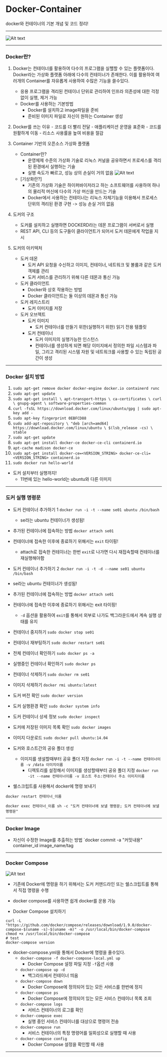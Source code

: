 # Docker-Container
docker와 컨테이너의 기본 개념 및 코드 정리!
<hr/>

![Alt text](picture/docker_logo.png)
<hr />

### Docker란?
  1) Docker는 컨테이너를 활용하여 다수의 프로그램을 실핼할 수 있는 플랫폼이다. Docker라는 가상화 플랫폼 아래에 다수의 컨테이너가 존재한다. 이를 활용하여 여러개의 Container를 자유롭게 사용하여 수많은 기능을 쓸수있다.

     - 응용 프로그램을 격리된 컨테이너 단위로 관리하여 인프라 의존성에 대한 걱정없이 실행, 제거 가능
     - Docker를 사용하는 기본방법
       + Docker를 설치하고 image파일을 준비
       + 준비된 이미지 파일로 자신이 원하는 Container 생성

  2) Docker를 쓰는 이유
    - 코드를 더 빨리 전달
    - 애플리케이션 운영을 표준화
    - 코드를 원활하게 이동
    - 리소스 사용률을 높여 비용을 절감

  3) Container 기반의 오픈소스 가상화 플랫폼
      - Container란?
        + 운영체제 수준의 가상화 기술로 리눅스 커널을 공유하면서 프로세스를 격리된 환경에서 실행하는 기술
        + 실행 속도가 빠르고, 성능 상의 손실이 거의 없음
        ![Alt text](picture/container.png)
      - [기상화란?]
        + 기존의 가상화 기술은 하이퍼바이저라고 하는 소프트웨어를 사용하여 하나의 물리적 머신에 다수의 가상 머신을 만드는 기술
        + Docker에서 사용하는 컨테이너는 리눅스 자체기능을 이용해서 프로세스 단위의 격리된 환경 구현 -> 성능 손실 거의 없음

  4) 도커의 구조
      - 도커를 설치하고 실행하면 DOCKERD라는 데몬 프로그램이 서버로서 실행
      - REST API, CLI 등의 도구들이 클라이언트가 되어서 도커 데몬에게 작업을 지시

  5) 도커의 아키텍처
      - 도커 데몬
        + 도커 API 요청을 수신하고 이미지, 컨테이너, 네트워크 및 볼륨과 같은 도커 객체를 관리
        + 도커 서비스를 관리하기 위해 다른 데몬과 통신 가능
      - 도커 클라이언트
        + Docker와 상호 작용하는 방법
        + Docker 클라이언트는 둘 이상의 데몬과 통신 가능
      - 도커 레지스트리
        + 도커 이미지를 저장
      - 도커 오브젝트
        + 도커 이미지
            * 도커 컨테이너를 만들기 위한(실행하기 위한) 읽기 전용 템플릿
        + 도커 컨테이너
            * 도커 이미지의 실행가능한 인스턴스
            * 컨테이너를 생성하게 되면 해당 이미지에서 정의한 파일 시스템과 파일, 그리고 격리된 시스템 자원 및 네트워크를 사용할 수 있는 독립된 공간이 생성
<hr />

###  Docker 설치 방법
1) `sudo apt-get remove docker docker-engine docker.io containerd runc`
2) `sudo apt-get update`
3) `sudo apt-get install \ apt-transport-https \ ca-certificates \ curl \ gnupg-agent \ software-properties-common`
4) `curl -fsSL https://download.docker.com/linux/ubuntu/gpg | sudo apt-key add -`
5) `sudo apt-key fingerprint 0EBFCD88`
6) `sudo add-apt-repository \ "deb [arch=amd64] https://download.docker.com/linux/ubuntu \ $(lsb_release -cs) \ stable`
7) `sudo apt-get update`
8) `sudo apt-get install docker-ce docker-ce-cli containerd.io`
9) `apt-cache madison docker-ce`
10) `sudo apt-get install docker-ce=<VERSION_STRING> docker-ce-cli=<VERSION_STRING> containerd.io`
11) `sudo docker run hello-world`

- 도커 설치부터 실행까지!
    + 11번에 있는 hello-world는 ubuntu와 다른 이미지
<hr />

### 도커 실행 명령문
- 도커 컨테이너 추가하기 1
`docker run -i -t --name se01 ubuntu /bin/bash`
  + se라는 ubuntu 컨테이너가 생성됨!

- 추가된 컨테이너에 접속하는 방법 
`docker attach se01`

- 컨테이너에 접속한 이후에 종료하기 위해서는 `exit` 타이핑!
    + attach로 접속한 컨테이너는 한번 `exit`로 나가면 다시 재접속할때 컨테이너를 재실행해야함

- 도커 컨테이너 추가하기 2
`docker run -i -t -d --name se01 ubuntu /bin/bash`

- se라는 ubuntu 컨테이너가 생성됨!

- 추가된 컨테이너에 접속하는 방법 
`docker attach se01`

- 컨테이너에 접속한 이후에 종료하기 위해서는 exit 타이핑!
    + `-d` 옵션을 활용하여 `exit`를 통해서 외부로 나가도 백그라운드에서 계속 실행 상태를 유지

- 컨테이너 중지하기
`sudo docker stop se01`

- 컨테이너 재부팅하기
`sudo docker restart se01`

- 전체 컨테이너 확인하기
`sudo docker ps -a`

- 실행중인 컨테이너 확인하기
`sudo docker ps`

- 컨테이너 삭제하기
`sudo docker rm se01`

- 이미지 삭제하기
`docker rmi ubuntu:latest`

- 도커 버전 확인
`sudo docker version`

- 도커 실행환경 확인
`sudo docker system info`

- 도커 컨테이너 상세 정보
`sudo docker inspect`

- 도커에 저장된 이미지 목록 확인
`sudo docker images`

- 이미지 다운로드
`sudo docker pull ubuntu:14.04`

- 도커와 호스트간의 공유 폴더 생성
  + 이미지를 생설할때부터 공유 폴더 지정
    `docker run -i -t --name 컨테이너이름 -v /data 이미지이름`
      * 디렉토리를 설정해서 이미지를 생성할때부터 공유 폴더 지정
        `docker run -it --name 컨테이너이름 -v 호스트 주소:컨테이너 주소 이미지이름`

- 쉘스크립트를 사용해서 docker에 명령 보내기
```
docker restart 컨테이너_이름

docker exec 컨테이너_이름 sh -c "도커 컨테이너에 보낼 명령문; 도커 컨테이너에 보낼 명령문"
```
<hr />

### Docker Image
- 자신이 수정한 Image를 추출하는 방법
`docker commit -a "커밋내용" container_id image_name/tag
<hr />

### Docker Compose
![Alt text](picture/docker_Compose.png)

- 기존에 Docker에 명령을 하기 위해서는 도커 커맨드라인 또는 쉘스크립트를 통해서 직접 명령을 수행
- docker compose를 사용하면 쉽개 docker를 운용 가능

- Docker Compose 설치하기
```
curl -L "https://github.com/docker/compose/releases/download/1.9.0/docker-compose-$(uname -s)-$(uname -m)" -o /usr/local/bin/docker-compose
chmod +x /usr/local/bin/docker-compose
# test
docker-compose version
```

- docker-compose.yml을 통해서 Docker에 명령을 줄수있다.
  + `docker-compose -f docker-compose-local.yml up`
    * Docker Compose 설정 파일 지정 `-f`옵션 사용
  + `docker-compose up -d`
    * 백그라드에서 컨테이너 띄움
  + `docker-compose down`
    * Docker Compose에 정의되어 있는 모든 서비스를 한번에 정지
  + `docker-compose ps`
    * Docker Compose에 정의되어 있는 모든 서비스 컨테이너 목록 조회
  + `docker-compose logs`
    * 서비스 컨테이너의 로그를 확인
  + `docker-compose exec`
    * 실행 중인 서비스 컨테이너를 대상으로 명령어 전송
  + `docker-compose run`
    * 서비스 컨테이너의 특정 명령어를 일회성으로 실행할 때 사용
  + `docker-compose config`
    * Docker Compose 설정을 확인할 때 사용
<hr />